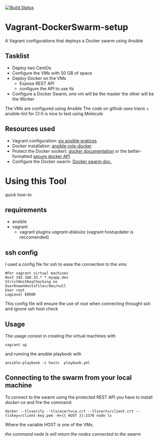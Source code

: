 [![Build Status](https://travis-ci.com/emanuele232/Vagrant-DockerSwarm-setup.svg?branch=main)](https://travis-ci.com/emanuele232/Vagrant-DockerSwarm-setup)

# Vagrant-DockerSwarm-setup
A Vagrant configurations that deploys a Docker swarm using Ansible

## Tasklist

- Deploy two CentOs
- Configure the VMs with 50 GB of space
- Deploy Docker on the VMs
  - Expose REST API 
  - configure the API to use tls
- Configure a Docker Swarm, one vm will be the master the other will be the Worker

The VMs are configured using Ansible
The code on github uses travis + ansible-lint for CI
It is nice to test using Molecule

## Resources used

- Vagrant configuration: [six ansible pratices](https://max.engineer/six-ansible-practices)
- Docker installation: [ansible-role-docker](https://github.com/geerlingguy/ansible-role-docker)
- Protect the Docker sockert: [docker documentation](https://docs.docker.com/engine/security/https/) or the better-formatted [secure docker API](https://blog.eduonix.com/software-development/learn-secure-docker-api-using-ssltls/)
- Configure the Docker swarm: [Docker swarm doc.](https://docs.docker.com/engine/swarm/) 

# Using this Tool
*quick how-to*
## requirements
- ansible
- vagrant 
  - vagrant plugins *vagrant-disksize* (vagrant hostupdater is reccomended)

## ssh config
I used a config file for ssh to ease the connection to the vms

    #For vagrant virtual machines
    Host 192.168.33.* *.myapp.dev
    StrictHostKeyChecking no
    UserKnownHostsFile=/dev/null
    User root
    LogLevel ERROR

This config file will ensure the use of root when connecting throught ssh and ignore ssh host check


## Usage
The usage consist in creating the virtual machines with

    vagrant up

and running the ansible playbook with

    ansible-playbook -i hosts  playbook.yml 

## Connecting to the swarm from your local machine
To connect to the swarm using the protected REST API you have to install *docker-ce* and fire the command:

    docker --tlsverify --tlscacert=ca.crt --tlscert=/client.crt --tlskey=/client-key.pem -H={{ HOST }}:2376 node ls

Where the variable HOST is one of the VMs.

*the command node ls will return the nodes connected to the swarm*



